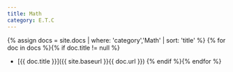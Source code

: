 ```yaml
---
title: Math
category: E.T.C
---
```


{% assign docs = site.docs | where: 'category','Math' | sort: 'title' %}
{% for doc in docs %}{% if doc.title != null %}
* [{{ doc.title }}]({{ site.baseurl }}{{ doc.url }})
{% endif %}{% endfor %}


